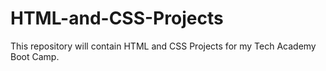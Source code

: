 # HTML-and-CSS-Projects
This repository will contain HTML and CSS Projects for my Tech Academy Boot Camp.
